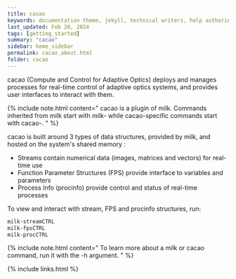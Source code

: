 ```yaml
---
title: cacao
keywords: documentation theme, jekyll, technical writers, help authoring tools, hat replacements
last_updated: Feb 20, 2024
tags: [getting_started]
summary: "cacao"
sidebar: home_sidebar
permalink: cacao_about.html
folder: cacao
---
```


cacao (Compute and Control for Adaptive Optics) deploys and manages processes for real-time control of adaptive optics systems, and provides user interfaces to interact with them.

{% include note.html content="
cacao is a plugin of milk. Commands inherited from milk start with milk- while cacao-specific commands start with cacao-.
" %}



cacao is built around 3 types of data structures, provided by milk, and hosted on the system's shared memory :
- Streams contain numerical data (images, matrices and vectors) for real-time use
- Function Parameter Structures (FPS) provide interface to variables and parameters
- Process Info (procinfo) provide control and status of real-time processes


To view and interact with stream, FPS and procinfo structures, run:

```bash
milk-streamCTRL
milk-fpsCTRL
milk-procCTRL
```

{% include note.html content="
To learn more about a milk or cacao command, run it with the -h argument. 
" %}


{% include links.html %}
